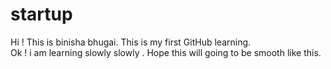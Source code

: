 # startup
Hi ! This is binisha bhugai. This is my first GitHub learning. <br>
Ok ! i am learning slowly slowly . Hope this will going to be smooth like this. 
